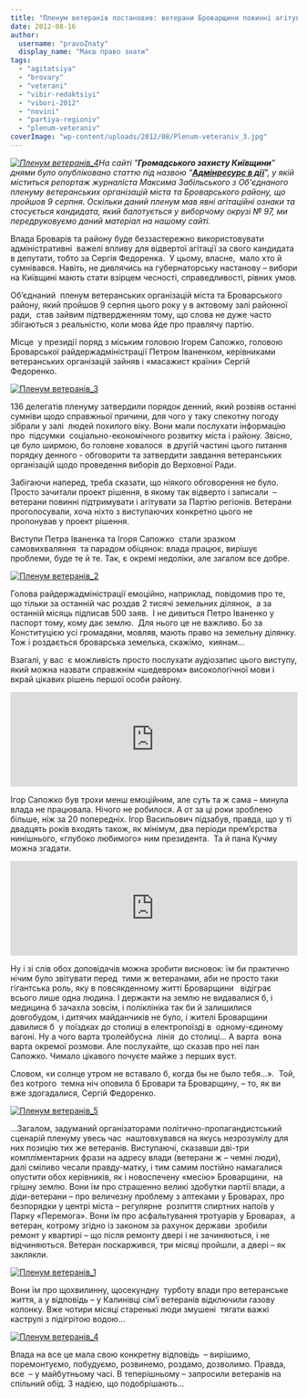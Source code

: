 ```yaml
---
title: "Пленум ветеранів постановив: ветерани Броварщини повинні агітувати за Партію регіонів"
date: 2012-08-16
author: 
  username: "pravoZnaty"
  display_name: "Маєш право знати"
tags: 
  - "agitatsiya"
  - "brovary"
  - "veterani"
  - "vibir-redaktsiyi"
  - "vibori-2012"
  - "novini"
  - "partiya-regioniv"
  - "plenum-veteraniv"
coverImage: "wp-content/uploads/2012/08/Plenum-veteraniv_3.jpg"
---
```


_[![](https://mpz.brovary.org/wp-content/uploads/2012/08/Plenum-veteraniv_4.jpg "Пленум ветеранів_4")](https://mpz.brovary.org/wp-content/uploads/2012/08/Plenum-veteraniv_4.jpg)На сайті "**Громадського захисту Київщини**" днями було опубліковано статтю під назвою "**[Адмінресурс в дії](http://groza.org/adminresurs-v-diji-2/)**", у якій міститься репортаж журналіста Максима Забільського з Об'єднаного пленуму ветеранських організацій міста та Броварського району, що пройшов 9 серпня. Оскільки даний пленум мав явні агітаційні ознаки та стосується кандидата, який балотується у виборчому окрузі № 97, ми передруковуємо даний матеріал на нашому сайті._

Влада Броварів та району буде беззастережно використовувати адміністративні  важелі впливу для відвертої агітації за свого кандидата в депутати, тобто за Сергія Федоренка.  У цьому, власне,  мало хто й сумнівався. Навіть, не дивлячись на губернаторську настанову – вибори на Київщині мають стати взірцем чесності, справедливості, рівних умов.

Об’єднаний  пленум ветеранських організацій міста та Броварського району, який пройшов 9 серпня цього року у в актовому залі районної ради,  став зайвим підтвердженням тому, що слова не дуже часто збігаються з реальністю, коли мова йде про правлячу партію.

Місце  у президії поряд з міським головою Ігорем Сапожко, головою Броварської райдержадміністрації Петром Іваненком, керівниками ветеранських організацій зайняв і «масажист країни» Сергій Федоренко.

[![](https://mpz.brovary.org/wp-content/uploads/2012/08/Plenum-veteraniv_3.jpg "Пленум ветеранів_3")](https://mpz.brovary.org/wp-content/uploads/2012/08/Plenum-veteraniv_3.jpg)

136 делегатів пленуму затвердили порядок денний, який розвіяв останні сумніви щодо справжньої причини, для чого у таку спекотну погоду зібрали у залі  людей похилого віку. Вони мали послухати інформацію про  підсумки  соціально-економічного розвитку міста і району. Звісно, це було ширмою, бо головне ховалося  в другій частині цього питання порядку денного - обговорити та затвердити завдання ветеранських організацій щодо проведення виборів до Верховної Ради.

Забігаючи наперед, треба сказати, що ніякого обговорення не було. Просто зачитали проект рішення, в якому так відверто і записали  – ветерани повинні підтримувати і агітувати за Партію регіонів. Ветерани проголосували, хоча ніхто з виступаючих конкретно цього не пропонував у проект рішення.

Виступи Петра Іваненка та Ігоря Сапожко  стали зразком  самовихваляння  та парадом обіцянок: влада працює, вирішує проблеми, буде те й те. Так, є окремі недоліки, але загалом все добре.

[![](https://mpz.brovary.org/wp-content/uploads/2012/08/Plenum-veteraniv_2.jpg "Пленум ветеранів_2")](https://mpz.brovary.org/wp-content/uploads/2012/08/Plenum-veteraniv_2.jpg)

Голова райдержадміністрації емоційно, наприклад, повідомив про те, що тільки за останній час роздав 2 тисячі земельних ділянок,  а за останній місяць підписав 500 заяв.  І не дивиться Петро Іваненко у паспорт тому, кому дає землю.  Для нього це не важливо. Бо за Конституцією усі громадяни, мовляв, мають право на земельну ділянку. Тож і роздається броварська земелька, скажімо,  киянам…

Взагалі, у вас  є можливість просто послухати аудіозапис цього виступу, який можна назвати справжнім «шедевром» високологічної мови і вкрай цікавих рішень першої особи району.

<iframe src="http://w.soundcloud.com/player/?url=http%3A%2F%2Fapi.soundcloud.com%2Ftracks%2F56136230&amp;show_artwork=true" frameborder="no" scrolling="no" width="100%" height="166"></iframe>

Ігор Сапожко був трохи менш емоційним, але суть та ж сама – минула влада не працювала. Нічого не робилося. А от за ці роки зроблено більше, ніж за 20 попередніх. Ігор Васильович підзабув, правда, що у ті двадцять років входять також, як мінімум, два періоди прем’єрства нинішнього, «глубоко любимого» ним президента.  Та й пана Кучму можна згадати.

<iframe src="http://w.soundcloud.com/player/?url=http%3A%2F%2Fapi.soundcloud.com%2Ftracks%2F56136317&amp;show_artwork=true" frameborder="no" scrolling="no" width="100%" height="166"></iframe>

Ну і зі слів обох доповідачів можна зробити висновок: їм би практично нічим було звітувати перед  тими ж ветеранами, аби не просто таки гігантська роль, яку в повсякденному житті Броварщини   відіграє всього лише одна людина. І держакти на землю не видавалися б, і медицина б зачахла зовсім, і поліклініка так би й залишилися  довгобудом, і дитячих майданчиків не було, і жителі Броварщини давилися б  у поїздках до столиці в електропоїзді в  одному-єдиному  вагоні. Ну а чого варта тролейбусна  лінія  до столиці… А варта  вона варта окремої розмови. Але послухайте, що сказав про неї пан Сапожко. Чимало цікавого почуєте майже з перших вуст.

Словом, «и солнце утром не вставало б, когда бы не было тебя…».  Той, без котрого  темна ніч оповила б Бровари та Броварщину, – то, як ви вже здогадалися, Сергій Федоренко.

[![](https://mpz.brovary.org/wp-content/uploads/2012/08/Plenum-veteraniv_5.jpg "Пленум ветеранів_5")](https://mpz.brovary.org/wp-content/uploads/2012/08/Plenum-veteraniv_5.jpg)

…Загалом, задуманий організаторами політично-пропагандистський сценарій пленуму увесь час  наштовхувався на якусь незрозумілу для них позицію тих же ветеранів. Виступаючі, сказавши дві-три компліментарних фрази на адресу влади (ветерани ж – чемні люди), далі сміливо чесали правду-матку, і тим самим постійно намагалися опустити обох керівників, як і новоспечену «месію» Броварщини,  на грішну землю. Вони їм про страшенно великі здобутки партії влади, а діди-ветерани – про величезну проблему з аптеками у Броварах, про безпорядки у центрі міста – регулярне  розпиття спиртних напоїв у Парку «Перемога». Вони їм про асфальтування тротуарів у Броварах,  а ветеран, котрому згідно із законом за рахунок держави  зробили ремонт у квартирі – що після ремонту двері і не зачиняються, і не відчиняються. Ветеран поскаржився, три місяці пройшли, а двері – як заклякли.

[![](https://mpz.brovary.org/wp-content/uploads/2012/08/Plenum-veteraniv_1.jpg "Пленум ветеранів_1")](https://mpz.brovary.org/wp-content/uploads/2012/08/Plenum-veteraniv_1.jpg)

Вони їм про щохвилинну, щосекундну  турботу влади про ветеранське життя, а у відповідь – у Калинівці сім’ї ветеранів відключили газову колонку. Вже чотири місяці старенькі люди змушені  тягати важкі каструлі з підігрітою водою…

[![](https://mpz.brovary.org/wp-content/uploads/2012/08/Plenum-veteraniv_4.jpg "Пленум ветеранів_4")](https://mpz.brovary.org/wp-content/uploads/2012/08/Plenum-veteraniv_4.jpg)

Влада на все це мала свою конкретну відповідь  – вирішимо, поремонтуємо, побудуємо, розвинемо, роздамо, дозволимо. Правда, все  – у майбутньому часі. В теперішньому – запросили ветеранів на спільний обід. З надією, що подобрішають…
